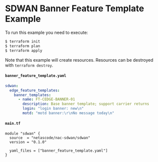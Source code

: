 <!-- BEGIN_TF_DOCS -->
# SDWAN Banner Feature Template Example
To run this example you need to execute:
```bash
$ terraform init
$ terraform plan
$ terraform apply
```
Note that this example will create resources. Resources can be destroyed with `terraform destroy`.

#### `banner_feature_template.yaml`

```yaml
sdwan:
  edge_feature_templates:
    banner_templates:
      - name: FT-CEDGE-BANNER-01
        description: Base banner template; support carrier returns
        login: "login banner: new\n"
        motd: "motd banner:\r\nNo message today\n"
```

#### `main.tf`

```hcl
module "sdwan" {
  source  = "netascode/nac-sdwan/sdwan"
  version = "0.1.0"

  yaml_files = ["banner_feature_template.yaml"]
}
```
<!-- END_TF_DOCS -->